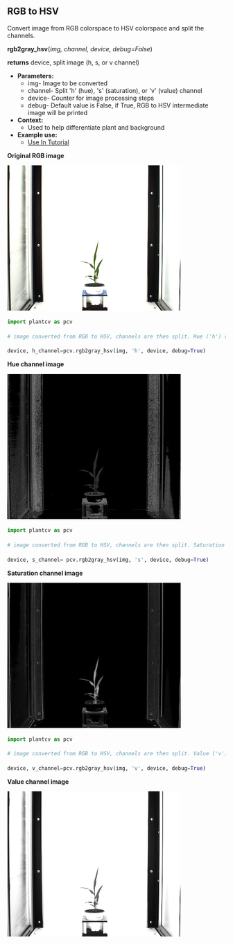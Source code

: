 ## RGB to HSV

Convert image from RGB colorspace to HSV colorspace and split the channels.

**rgb2gray_hsv**(*img, channel, device, debug=False*)

**returns** device, split image (h, s, or v channel)  

- **Parameters:**
    - img- Image to be converted
    - channel- Split 'h' (hue), 's' (saturation), or 'v' (value) channel
    - device- Counter for image processing steps
    - debug- Default value is False, if True, RGB to HSV intermediate image will be printed 
- **Context:**
    - Used to help differentiate plant and background
- **Example use:**
    - [Use In Tutorial](vis_tutorial.md)

**Original RGB image**

![Screenshot](img/documentation_images/rgb2hsv/original_image.jpg)

```python
import plantcv as pcv

# image converted from RGB to HSV, channels are then split. Hue ('h') channel is outputed.

device, h_channel=pcv.rgb2gray_hsv(img, 'h', device, debug=True)
```

**Hue channel image**

![Screenshot](img/documentation_images/rgb2hsv/hsv_hue.jpg)

```python
import plantcv as pcv
    
# image converted from RGB to HSV, channels are then split. Saturation ('s') channel is outputed.
    
device, s_channel= pcv.rgb2gray_hsv(img, 's', device, debug=True)
```  

**Saturation channel image**

![Screenshot](img/documentation_images/rgb2hsv/hsv_saturation.jpg)

```python
import plantcv as pcv

# image converted from RGB to HSV, channels are then split. Value ('v') channel is outputed.

device, v_channel=pcv.rgb2gray_hsv(img, 'v', device, debug=True)
```  

**Value channel image**

![Screenshot](img/documentation_images/rgb2hsv/hsv_value.jpg)
